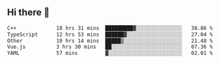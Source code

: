 ## Hi there 👋

<!--START_SECTION:waka-->

```txt
C++             18 hrs 31 mins  █████████▓░░░░░░░░░░░░░░░   38.86 %
TypeScript      12 hrs 53 mins  ██████▓░░░░░░░░░░░░░░░░░░   27.04 %
Other           10 hrs 14 mins  █████▒░░░░░░░░░░░░░░░░░░░   21.48 %
Vue.js          3 hrs 30 mins   ██░░░░░░░░░░░░░░░░░░░░░░░   07.36 %
YAML            57 mins         ▓░░░░░░░░░░░░░░░░░░░░░░░░   02.01 %
```

<!--END_SECTION:waka-->
